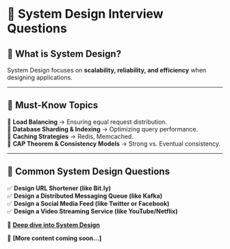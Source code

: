 # 📂 System Design Interview Questions  

## **📌 What is System Design?**  
System Design focuses on **scalability, reliability, and efficiency** when designing applications.  

---

## **📌 Must-Know Topics**  
🔹 **Load Balancing** → Ensuring equal request distribution.  
🔹 **Database Sharding & Indexing** → Optimizing query performance.  
🔹 **Caching Strategies** → Redis, Memcached.  
🔹 **CAP Theorem & Consistency Models** → Strong vs. Eventual consistency.  

---

## **📌 Common System Design Questions**  
✅ **Design URL Shortener (like Bit.ly)**  
✅ **Design a Distributed Messaging Queue (like Kafka)**  
✅ **Design a Social Media Feed (like Twitter or Facebook)**  
✅ **Design a Video Streaming Service (like YouTube/Netflix)**  

📜 **[Deep dive into System Design](https://www.educative.io/courses/grokking-the-system-design-interview)**  

🔹 **[More content coming soon…]**
